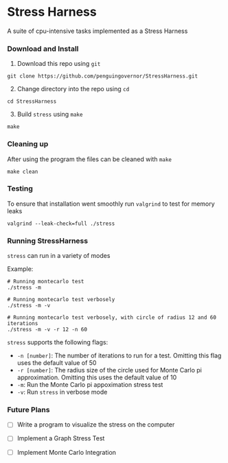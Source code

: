 # Stress Harness
A suite of cpu-intensive tasks implemented as a Stress Harness

### Download and Install
1. Download this repo using ``git``
```shell
git clone https://github.com/penguingovernor/StressHarness.git
```

2. Change directory into the repo using ``cd``
```shell
cd StressHarness
```

3. Build ``stress`` using ``make``
```shell
make
```

### Cleaning up
After using the program the files can be cleaned with ``make``
```shell
make clean
```

### Testing
To ensure that installation went smoothly run ``valgrind`` to test for memory leaks
```shell
valgrind --leak-check=full ./stress
```

### Running StressHarness

``stress`` can run in a variety of modes

Example:
```shell
# Running montecarlo test
./stress -m

# Running montecarlo test verbosely
./stress -m -v

# Running montecarlo test verbosely, with circle of radius 12 and 60 iterations
./stress -m -v -r 12 -n 60
```

``stress`` supports the following flags:
* ``-n [number]``: The number of iterations to run for a test. Omitting this flag uses the default value of 50
* ``-r [number]``: The radius size of the circle used for Monte Carlo pi approximation. Omitting this uses the default value of 10
* ``-m``: Run the Monte Carlo pi appoximation stress test
* ``-v``: Run ``stress`` in verbose mode

### Future Plans
* [ ] Write a program to visualize the stress on the computer
* [ ] Implement a Graph Stress Test
* [ ] Implement Monte Carlo Integration
 